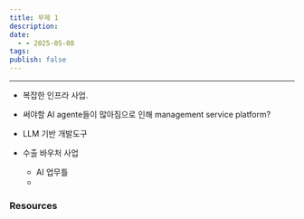 ```yaml
---
title: 무제 1
description: 
date:
  - - 2025-05-08
tags: 
publish: false
---
```



---

- 복잡한 인프라 사업. 
- 써야할 AI agente들이 많아짐으로 인해 management service platform?
- LLM 기반 개발도구 

- 수출 바우처 사업
	- AI 업무틀
	- 
### Resources
